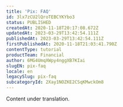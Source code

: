 ```yaml
---
title: 'Pix: FAQ'
id: 3lx7zCU2lQroTEBCYKYbo3
status: PUBLISHED
createdAt: 2020-11-18T20:17:08.672Z
updatedAt: 2023-03-29T13:42:54.111Z
publishedAt: 2023-03-29T13:42:54.111Z
firstPublishedAt: 2020-11-18T21:03:41.790Z
contentType: tutorial
productTeam: Financial
author: 6MG4UmqXWpy4nggXB7KIai
slugEN: pix-faq
locale: en
legacySlug: pix-faq
subcategoryId: 2Xay1NOZKE2CSqKMwckOm8
---
```


<div class="alert alert-warning" role="alert">Content under translation.</div>
